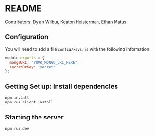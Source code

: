 # README

Contributors:
Dylan Wilbur,
Keaton Heisterman,
Ethan Matus

## Configuration
You will need to add a file `config/keys.js` with the following information:
```javascript
module.exports = {
  mongoURI: "YOUR_MONGO_URI_HERE",
  secretOrKey: "secret"
};
```

## Getting Set up: install dependencies
```bash
npm install
npm run client-install
```

## Starting the server


```bash
npm run dev
```
